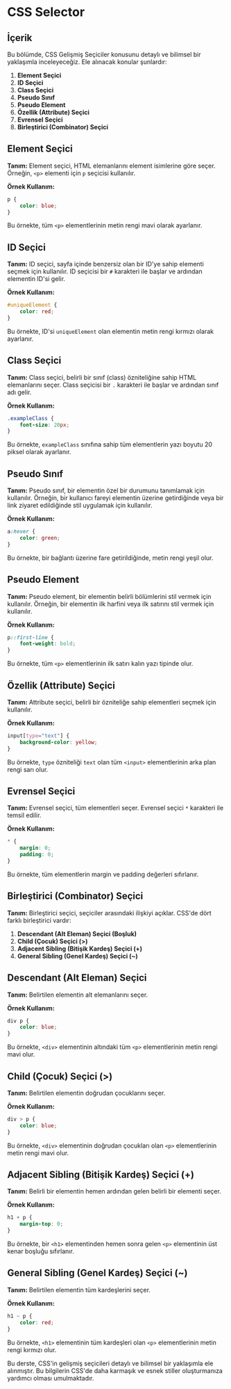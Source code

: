 # CSS Selector

## İçerik

Bu bölümde, CSS Gelişmiş Seçiciler konusunu detaylı ve bilimsel bir yaklaşımla inceleyeceğiz. Ele alınacak konular şunlardır:

1. **Element Seçici**
2. **ID Seçici**
3. **Class Seçici**
4. **Pseudo Sınıf**
5. **Pseudo Element**
6. **Özellik (Attribute) Seçici**
7. **Evrensel Seçici**
8. **Birleştirici (Combinator) Seçici**

## Element Seçici

**Tanım:** Element seçici, HTML elemanlarını element isimlerine göre seçer. Örneğin, `<p>` elementi için `p` seçicisi kullanılır.

**Örnek Kullanım:**
```css
p {
    color: blue;
}
```
Bu örnekte, tüm `<p>` elementlerinin metin rengi mavi olarak ayarlanır.

## ID Seçici

**Tanım:** ID seçici, sayfa içinde benzersiz olan bir ID'ye sahip elementi seçmek için kullanılır. ID seçicisi bir `#` karakteri ile başlar ve ardından elementin ID'si gelir.

**Örnek Kullanım:**
```css
#uniqueElement {
    color: red;
}
```
Bu örnekte, ID'si `uniqueElement` olan elementin metin rengi kırmızı olarak ayarlanır.

## Class Seçici

**Tanım:** Class seçici, belirli bir sınıf (class) özniteliğine sahip HTML elemanlarını seçer. Class seçicisi bir `.` karakteri ile başlar ve ardından sınıf adı gelir.

**Örnek Kullanım:**
```css
.exampleClass {
    font-size: 20px;
}
```
Bu örnekte, `exampleClass` sınıfına sahip tüm elementlerin yazı boyutu 20 piksel olarak ayarlanır.

## Pseudo Sınıf

**Tanım:** Pseudo sınıf, bir elementin özel bir durumunu tanımlamak için kullanılır. Örneğin, bir kullanıcı fareyi elementin üzerine getirdiğinde veya bir link ziyaret edildiğinde stil uygulamak için kullanılır.

**Örnek Kullanım:**
```css
a:hover {
    color: green;
}
```
Bu örnekte, bir bağlantı üzerine fare getirildiğinde, metin rengi yeşil olur.

## Pseudo Element

**Tanım:** Pseudo element, bir elementin belirli bölümlerini stil vermek için kullanılır. Örneğin, bir elementin ilk harfini veya ilk satırını stil vermek için kullanılır.

**Örnek Kullanım:**
```css
p::first-line {
    font-weight: bold;
}
```
Bu örnekte, tüm `<p>` elementlerinin ilk satırı kalın yazı tipinde olur.

## Özellik (Attribute) Seçici

**Tanım:** Attribute seçici, belirli bir özniteliğe sahip elementleri seçmek için kullanılır.

**Örnek Kullanım:**
```css
input[type="text"] {
    background-color: yellow;
}
```
Bu örnekte, `type` özniteliği `text` olan tüm `<input>` elementlerinin arka plan rengi sarı olur.

## Evrensel Seçici

**Tanım:** Evrensel seçici, tüm elementleri seçer. Evrensel seçici `*` karakteri ile temsil edilir.

**Örnek Kullanım:**
```css
* {
    margin: 0;
    padding: 0;
}
```
Bu örnekte, tüm elementlerin margin ve padding değerleri sıfırlanır.

## Birleştirici (Combinator) Seçici

**Tanım:** Birleştirici seçici, seçiciler arasındaki ilişkiyi açıklar. CSS'de dört farklı birleştirici vardır:

1. **Descendant (Alt Eleman) Seçici (Boşluk)**
2. **Child (Çocuk) Seçici (>)**
3. **Adjacent Sibling (Bitişik Kardeş) Seçici (+)**
4. **General Sibling (Genel Kardeş) Seçici (~)**

## Descendant (Alt Eleman) Seçici

**Tanım:** Belirtilen elementin alt elemanlarını seçer.

**Örnek Kullanım:**
```css
div p {
    color: blue;
}
```
Bu örnekte, `<div>` elementinin altındaki tüm `<p>` elementlerinin metin rengi mavi olur.

## Child (Çocuk) Seçici (>)

**Tanım:** Belirtilen elementin doğrudan çocuklarını seçer.

**Örnek Kullanım:**
```css
div > p {
    color: blue;
}
```
Bu örnekte, `<div>` elementinin doğrudan çocukları olan `<p>` elementlerinin metin rengi mavi olur.

## Adjacent Sibling (Bitişik Kardeş) Seçici (+)

**Tanım:** Belirli bir elementin hemen ardından gelen belirli bir elementi seçer.

**Örnek Kullanım:**
```css
h1 + p {
    margin-top: 0;
}
```
Bu örnekte, bir `<h1>` elementinden hemen sonra gelen `<p>` elementinin üst kenar boşluğu sıfırlanır.

## General Sibling (Genel Kardeş) Seçici (~)

**Tanım:** Belirtilen elementin tüm kardeşlerini seçer.

**Örnek Kullanım:**
```css
h1 ~ p {
    color: red;
}
```
Bu örnekte, `<h1>` elementinin tüm kardeşleri olan `<p>` elementlerinin metin rengi kırmızı olur.

Bu derste, CSS'in gelişmiş seçicileri detaylı ve bilimsel bir yaklaşımla ele alınmıştır. Bu bilgilerin CSS'de daha karmaşık ve esnek stiller oluşturmanıza yardımcı olması umulmaktadır.